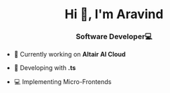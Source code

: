 <h1 align="center">Hi 👋, I'm Aravind</h1>
<h3 align="center">Software Developer💻</h3>

- 🎨 Currently working on **Altair AI Cloud**

- 🌱 Developing with **.ts**

- 💻 Implementing Micro-Frontends
